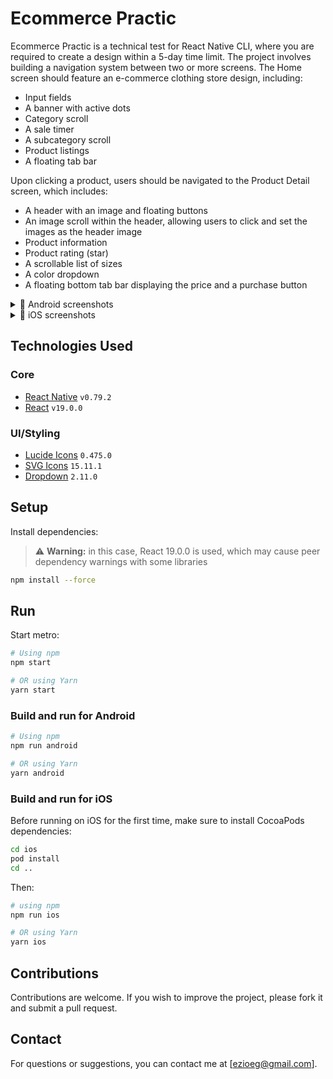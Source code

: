 # Ecommerce Practic

Ecommerce Practic is a technical test for React Native CLI, where you are required to create a design within a 5-day time limit. The project involves building a navigation system between two or more screens. The Home screen should feature an e-commerce clothing store design, including:

- Input fields
- A banner with active dots
- Category scroll
- A sale timer
- A subcategory scroll
- Product listings
- A floating tab bar

Upon clicking a product, users should be navigated to the Product Detail screen, which includes:

- A header with an image and floating buttons
- An image scroll within the header, allowing users to click and set the images as the header image
- Product information
- Product rating (star)
- A scrollable list of sizes
- A color dropdown
- A floating bottom tab bar displaying the price and a purchase button

<details>
  <summary>📱 Android screenshots</summary>

  <p>
    <img src="https://github.com/user-attachments/assets/be5a0fc9-474b-4386-aaff-1f71827f80fd" alt="Android Screenshot 2" width="400"/>
    <img src="https://github.com/user-attachments/assets/4acf7241-923a-44e9-8129-921a11f14479" alt="Android Screenshot 2" width="400"/>
  </p>

</details>

<details>
  <summary>📱 iOS screenshots</summary>

  <p>
    <img src="https://github.com/user-attachments/assets/07c2b044-06ef-40bb-878b-f88408e1f15c" alt="iOS Screenshot 1" width="400"/>
    <img src="https://github.com/user-attachments/assets/268dacc3-7620-4d17-9a4b-b5163c545b35" alt="iOS Screenshot 2" width="400"/>
  </p>

</details>


## Technologies Used

### Core

- [React Native](https://reactnative.dev/) `v0.79.2`
- [React](https://reactjs.org/) `v19.0.0`

### UI/Styling

- [Lucide Icons](https://github.com/lucide-icons/lucide-react-native) `0.475.0`
- [SVG Icons](https://github.com/react-native-svg/react-native-svg) `15.11.1`
- [Dropdown](https://github.com/react-native-picker/picker) `2.11.0`

## Setup

Install dependencies:

> ⚠️ **Warning:** in this case, React 19.0.0 is used, which may cause peer dependency warnings with some libraries

```bash
npm install --force
```

## Run
Start metro:
```sh
# Using npm
npm start

# OR using Yarn
yarn start
```

### Build and run for Android

```sh
# Using npm
npm run android

# OR using Yarn
yarn android
```

### Build and run for iOS
Before running on iOS for the first time, make sure to install CocoaPods dependencies:
```bash
cd ios
pod install
cd ..
```

Then:
```bash
# using npm
npm run ios

# OR using Yarn
yarn ios
```

## Contributions

Contributions are welcome. If you wish to improve the project, please fork it and submit a pull request.

## Contact

For questions or suggestions, you can contact me at [ezioeg@gmail.com].

